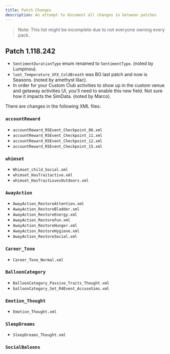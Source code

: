 ```yaml
---
title: Patch Changes
description: An attempt to document all changes in between patches
---
```

> Note: This list might be incomplete due to not everyone owning every pack.

## Patch 1.118.242

* `SentimentDurationType` enum renamed to `SentimentType`. (noted by Lumpinou).
* `loot_Temperature_VFX_ColdBreath` was BG last patch and now is Seasons. (noted by amethyst lilac).
* In order for your Custom Club activities to show up in the custom venue and getaway activities UI, you'll need to enable this new field. Not sure how it impacts the SimData. (noted by Marco).

There are changes in the following XML files:

### `accountReward`

* `accountReward_R5Event_Checkpoint_06.xml`
* `accountReward_R5Event_Checkpoint_11.xml`
* `accountReward_R5Event_Checkpoint_12.xml`
* `accountReward_R5Event_Checkpoint_15.xml`

### `whimset`
* `Whimset_child_Social.xml`
* `whimset_HasTraitactive.xml`
* `whimset_HasTraitLovesOutdoors.xml`

### `AwayAction`
* `AwayAction_RestoreAttention.xml`
* `AwayAction_RestoreBladder.xml`
* `AwayAction_RestoreEnergy.xml`
* `AwayAction_RestoreFun.xml`
* `AwayAction_RestoreHunger.xml`
* `AwayAction_RestoreHygiene.xml`
* `AwayAction_RestoreSocial.xml`

### `Career_Tone`
* `Career_Tone_Normal.xml`

### `BalloonCategory`
* `BalloonCategory_Passive_Traits_Thought.xml`
* `balloonCategory_Set_R4Event_AccuseSims.xml`

### `Emotion_Thought`
* `Emotion_Thought.xml`

### `SleepDreams`
* `SleepDreams_Thought.xml`

### `SocialBaloons`

